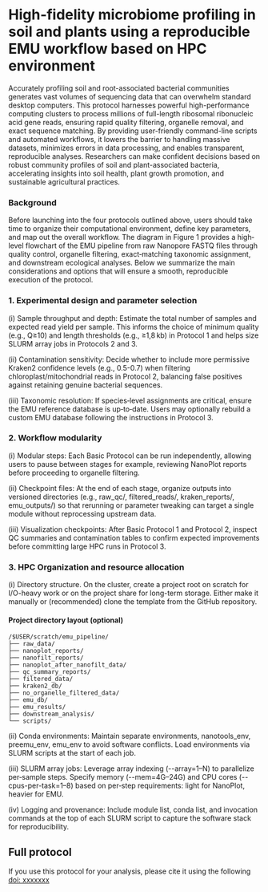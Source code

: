 
# High-fidelity microbiome profiling in soil and plants using a reproducible EMU workflow based on HPC environment

Accurately profiling soil and root-associated bacterial communities generates vast volumes of sequencing data that can overwhelm standard desktop computers. This protocol harnesses powerful high-performance computing clusters to process millions of full-length ribosomal ribonucleic acid gene reads, ensuring rapid quality filtering, organelle removal, and exact sequence matching. By providing user-friendly command-line scripts and automated workflows, it lowers the barrier to handling massive datasets, minimizes errors in data processing, and enables transparent, reproducible analyses. Researchers can make confident decisions based on robust community profiles of soil and plant-associated bacteria, accelerating insights into soil health, plant growth promotion, and sustainable agricultural practices.

### Background


Before launching into the four protocols outlined above, users should take time to organize their computational environment, define key parameters, and map out the overall workflow. The diagram in Figure 1 provides a high‐level flowchart of the EMU pipeline from raw Nanopore FASTQ files through quality control, organelle filtering, exact‐matching taxonomic assignment, and downstream ecological analyses. Below we summarize the main considerations and options that will ensure a smooth, reproducible execution of the protocol.

### 1. Experimental design and parameter selection

(i)	Sample throughput and depth: Estimate the total number of samples and expected read yield per sample. This informs the choice of minimum quality (e.g., Q≥10) and length thresholds (e.g., ≥1,8 kb) in Protocol 1 and helps size SLURM array jobs in Protocols 2 and 3.
    
(ii)	Contamination sensitivity: Decide whether to include more permissive Kraken2 confidence levels (e.g., 0.5-0.7) when filtering chloroplast/mitochondrial reads in Protocol 2, balancing false positives against retaining genuine bacterial sequences.
    
(iii)	Taxonomic resolution: If species‐level assignments are critical, ensure the EMU reference database is up‐to‐date. Users may optionally rebuild a custom EMU database following the instructions in Protocol 3.

### 2. Workflow modularity

(i)	Modular steps: Each Basic Protocol can be run independently, allowing users to pause between stages for example, reviewing NanoPlot reports before proceeding to organelle filtering.
    
(ii)	Checkpoint files: At the end of each stage, organize outputs into versioned directories (e.g., raw_qc/, filtered_reads/, kraken_reports/, emu_outputs/) so that rerunning or parameter tweaking can target a single module without reprocessing upstream data.
    
(iii)	Visualization checkpoints: After Basic Protocol 1 and Protocol 2, inspect QC summaries and contamination tables to confirm expected improvements before committing large HPC runs in Protocol 3.

### 3. HPC Organization and resource allocation
        
(i) Directory structure. On the cluster, create a project root on scratch for I/O-heavy work or on the project share for long-term storage. Either make it manually or (recommended) clone the template from the GitHub repository.

#### Project directory layout (optional)

```text
/$USER/scratch/emu_pipeline/
├── raw_data/
├── nanoplot_reports/
├── nanofilt_reports/
├── nanoplot_after_nanofilt_data/
├── qc_summary_reports/
├── filtered_data/
├── kraken2_db/
├── no_organelle_filtered_data/
├── emu_db/
├── emu_results/
├── downstream_analysis/
└── scripts/
```

(ii)	Conda environments: Maintain separate environments, nanotools_env, preemu_env, emu_env to avoid software conflicts. Load environments via SLURM scripts at the start of each job.

(iii)	SLURM array jobs: Leverage array indexing (--array=1–N) to parallelize per‐sample steps. Specify memory (--mem=4G–24G) and CPU cores (--cpus-per-task=1–8) based on per‐step requirements: light for NanoPlot, heavier for EMU.
    
(iv)	Logging and provenance: Include module list, conda list, and invocation commands at the top of each SLURM script to capture the software stack for reproducibility.

## Full protocol

If you use this protocol for your analysis, please cite it using the following [doi: xxxxxxx](https://www.biorxiv.org/content/10.1101/2024.11.12.623179v1)


